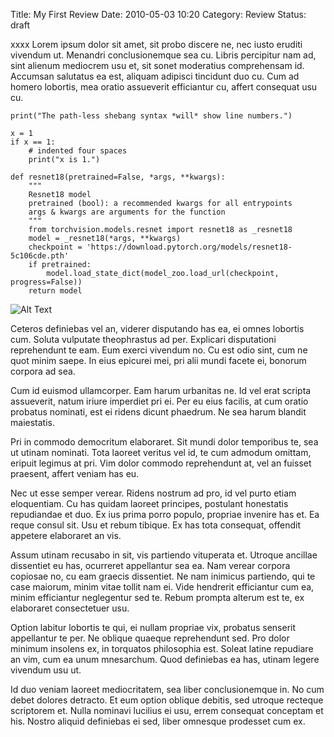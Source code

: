 Title: My First Review
Date: 2010-05-03 10:20
Category: Review
Status: draft

xxxx Lorem ipsum dolor sit amet, sit probo discere ne, nec iusto eruditi vivendum ut. Menandri conclusionemque sea cu. Libris percipitur nam ad, sint alienum mediocrem usu et, sit sonet moderatius comprehensam id. Accumsan salutatus ea est, aliquam adipisci tincidunt duo cu. Cum ad homero lobortis, mea oratio assueverit efficiantur cu, affert consequat usu cu.



`print("The path-less shebang syntax *will* show line numbers.")`

```
x = 1
if x == 1:
    # indented four spaces
    print("x is 1.")
```

```
def resnet18(pretrained=False, *args, **kwargs):
    """
    Resnet18 model
    pretrained (bool): a recommended kwargs for all entrypoints
    args & kwargs are arguments for the function
    """
    from torchvision.models.resnet import resnet18 as _resnet18
    model = _resnet18(*args, **kwargs)
    checkpoint = 'https://download.pytorch.org/models/resnet18-5c106cde.pth'
    if pretrained:
        model.load_state_dict(model_zoo.load_url(checkpoint, progress=False))
    return model
```

![Alt Text](/images/IMG_1289.JPG)

Ceteros definiebas vel an, viderer disputando has ea, ei omnes lobortis cum. Soluta vulputate theophrastus ad per. Explicari disputationi reprehendunt te eam. Eum exerci vivendum no. Cu est odio sint, cum ne quot minim saepe. In eius epicurei mei, pri alii mundi facete ei, bonorum corpora ad sea.

Cum id euismod ullamcorper. Eam harum urbanitas ne. Id vel erat scripta assueverit, natum iriure imperdiet pri ei. Per eu eius facilis, at cum oratio probatus nominati, est ei ridens dicunt phaedrum. Ne sea harum blandit maiestatis.

Pri in commodo democritum elaboraret. Sit mundi dolor temporibus te, sea ut utinam nominati. Tota laoreet veritus vel id, te cum admodum omittam, eripuit legimus at pri. Vim dolor commodo reprehendunt at, vel an fuisset praesent, affert veniam has eu.

Nec ut esse semper verear. Ridens nostrum ad pro, id vel purto etiam eloquentiam. Cu has quidam laoreet principes, postulant honestatis repudiandae et duo. Ex ius prima porro populo, propriae invenire has et. Ea reque consul sit. Usu et rebum tibique. Ex has tota consequat, offendit appetere elaboraret an vis.

Assum utinam recusabo in sit, vis partiendo vituperata et. Utroque ancillae dissentiet eu has, ocurreret appellantur sea ea. Nam verear corpora copiosae no, cu eam graecis dissentiet. Ne nam inimicus partiendo, qui te case maiorum, minim vitae tollit nam ei. Vide hendrerit efficiantur cum ea, minim efficiantur neglegentur sed te. Rebum prompta alterum est te, ex elaboraret consectetuer usu.

Option labitur lobortis te qui, ei nullam propriae vix, probatus senserit appellantur te per. Ne oblique quaeque reprehendunt sed. Pro dolor minimum insolens ex, in torquatos philosophia est. Soleat latine repudiare an vim, cum ea unum mnesarchum. Quod definiebas ea has, utinam legere vivendum usu ut.

Id duo veniam laoreet mediocritatem, sea liber conclusionemque in. No cum debet dolores detracto. Et eum option oblique debitis, sed utroque recteque scriptorem et. Nulla nominavi lucilius ei usu, errem consequat conceptam et his. Nostro aliquid definiebas ei sed, liber omnesque prodesset cum ex.